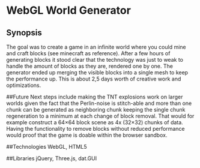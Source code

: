 # WebGL World Generator

## Synopsis
The goal was to create a game in an infinite world where you could mine and craft blocks (see minecraft as reference). After a few hours of generating blocks it stood clear that the technology was just to weak to handle the amount of blocks as they are, rendered one by one. The generator ended up merging the visible blocks into a single mesh to keep the performance up. This is about 2,5 days worth of creative work and optimizations.

##Future
Next steps include making the TNT explosions work on larger worlds given the fact that the Perlin-noise is stitch-able and more than one chunk can be generated as neighboring chunk keeping the single chunk regeneration to a minimum at each change of block removal. That would for example construct a 64×64 block scene as 4x (32×32) chunks of data. Having the functionality to remove blocks without reduced performance would proof that the game is doable within the browser sandbox.

##Technologies
WebGL, HTML5

##Libraries
jQuery, Three.js, dat.GUI